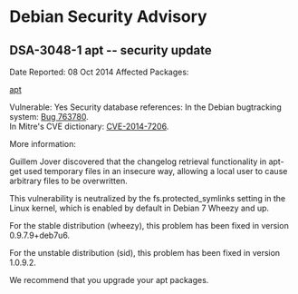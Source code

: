 
Debian Security Advisory
========================


DSA-3048-1 apt -- security update
---------------------------------



Date Reported:
08 Oct 2014
Affected Packages:

[apt](https://packages.debian.org/src:apt)

Vulnerable:
Yes
Security database references:
In the Debian bugtracking system: [Bug 763780](https://bugs.debian.org/cgi-bin/bugreport.cgi?bug=763780).  
In Mitre's CVE dictionary: [CVE-2014-7206](https://security-tracker.debian.org/tracker/CVE-2014-7206).  

More information:

Guillem Jover discovered that the changelog retrieval functionality in
apt-get used temporary files in an insecure way, allowing a local user
to cause arbitrary files to be overwritten.


This vulnerability is neutralized by the fs.protected\_symlinks setting in
the Linux kernel, which is enabled by default in Debian 7 Wheezy and up.


For the stable distribution (wheezy), this problem has been fixed in
version 0.9.7.9+deb7u6.


For the unstable distribution (sid), this problem has been fixed in
version 1.0.9.2.


We recommend that you upgrade your apt packages.





